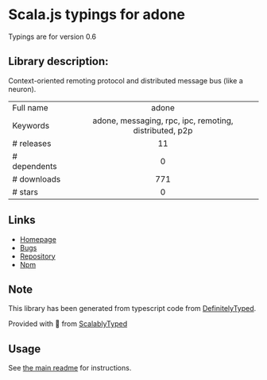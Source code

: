 
# Scala.js typings for adone

Typings are for version 0.6

## Library description:
Context-oriented remoting protocol and distributed message bus (like a neuron).

|                    |                 |
| ------------------ | :-------------: |
| Full name          | adone |
| Keywords           | adone, messaging, rpc, ipc, remoting, distributed, p2p |
| # releases         | 11 |
| # dependents       | 0 |
| # downloads        | 771 |
| # stars            | 0 |

## Links
- [Homepage](https://github.com/ciferox/adone#readme)
- [Bugs](https://github.com/ciferox/adone/issues)
- [Repository](https://github.com/ciferox/adone)
- [Npm](https://www.npmjs.com/package/adone)
    


## Note
This library has been generated from typescript code from [DefinitelyTyped](https://definitelytyped.org).

Provided with :purple_heart: from [ScalablyTyped](https://github.com/oyvindberg/ScalablyTyped)

## Usage
See [the main readme](../../readme.md) for instructions.


